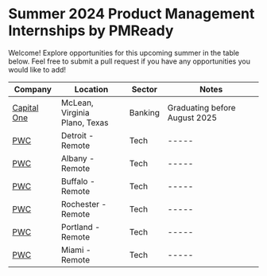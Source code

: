 # Summer 2024 Product Management Internships by PMReady
Welcome! Explore opportunities for this upcoming summer in the table below. Feel free to submit a pull request if you have any opportunities you would like to add!

| Company | Location | Sector | Notes |
| ------- | -------- | ------ | ----- |
| [Capital One](https://www.capitalonecareers.com/job/mclean/product-development-intern-summer-2024/31238/52984849488) | McLean, Virginia</br>Plano, Texas | Banking | Graduating before August 2025 |
| [PWC](https://www.linkedin.com/jobs/search/?currentJobId=3674578416&f_E=1&geoId=103644278&keywords=product%20management%20intern&location=United%20States&refresh=true) | Detroit -Remote | Tech | ----- |
| [PWC](https://www.linkedin.com/jobs/search/?currentJobId=3674574608&f_E=1&geoId=103644278&keywords=product%20management%20intern&location=United%20States&refresh=true) | Albany - Remote | Tech | ----- |
| [PWC](https://www.linkedin.com/jobs/search/?currentJobId=3674573784&f_E=1&geoId=103644278&keywords=product%20management%20intern&location=United%20States&refresh=true) | Buffalo - Remote | Tech | ----- |
| [PWC](https://www.linkedin.com/jobs/search/?currentJobId=3674578415&f_E=1&geoId=103644278&keywords=product%20management%20intern&location=United%20States&refresh=true) | Rochester - Remote | Tech | ----- |
| [PWC](https://www.linkedin.com/jobs/search/?currentJobId=3674572806&f_E=1&geoId=103644278&keywords=product%20management%20intern&location=United%20States&refresh=true) | Portland - Remote | Tech | ----- |
| [PWC](https://www.linkedin.com/jobs/search/?currentJobId=3674579340&f_E=1&geoId=103644278&keywords=product%20management%20intern&location=United%20States&refresh=true) | Miami - Remote | Tech | ----- |


